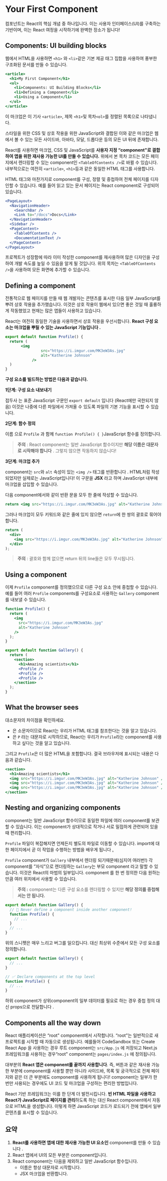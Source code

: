 # Your First Component

컴포넌트는 React의 핵심 개념 중 하나입니다. 이는 사용자 인터페이스(UI)를 구축하는 기반이며, 이는 React 여정을 시작하기에 완벽한 장소가 됩니다!

## **Components: UI building blocks**

웹에서 HTML을 사용하면 `<h1>` 와 `<li>`같은 기본 제공 태그 집합을 사용하여 풍부한 구조화된 문서를 만들 수 있습니다.

```jsx
<article>
  <h1>My First Component</h1>
  <ol>
    <li>Components: UI Building Blocks</li>
    <li>Defining a Component</li>
    <li>Using a Component</li>
  </ol>
</article>
```

이 마크업은 이 기사 `<article>`, 제목 `<h1>`및 목차`<ol>`를 정렬된 목록으로 나타냅니다.

스타일을 위한 CSS 및 상호 작용을 위한 JavaScript와 결합된 이와 같은 마크업은 웹에서 볼 수 있는 모든 사이드바, 아바타, 모달, 드롭다운 등의 모든 UI 뒤에 존재합니다.

React를 사용하면 마크업, CSS 및 JavaScript를 **사용자 지정 “component"로 결합하여 앱을 위한 재사용 가능한 UI를 만들 수 있습니다.** 위에서 본 목차 코드는 모든 페이지에서 렌더링할 수 있는 component인 `<TableOfContents />`로 바뀔 수 있습니다. 내부적으로는 여전히 `<article>`, `<h1>`등과 같은 동일한 HTML 태그를 사용합니다.

HTML 태그와 마찬가지로 component를 구성, 정렬 및 중첩하여 전체 페이지를 디자인할 수 있습니다. 예를 들어 읽고 있는 문서 페이지는 React component로 구성되어 있습니다.

```jsx
<PageLayout>
  <NavigationHeader>
    <SearchBar />
    <Link to="/docs">Docs</Link>
  </NavigationHeader>
  <Sidebar />
  <PageContent>
    <TableOfContents />
    <DocumentationText />
  </PageContent>
</PageLayout>
```

프로젝트가 성장함에 따라 이미 작성한 component를 재사용하여 많은 디자인을 구성하여 개발 속도를 높일 수 있음을 알게 될 것입니다. 위의 목차는 `<TableOfContents />`을 사용하여 모든 화면에 추가할 수 있습니다.

## ****Defining a component****

전통적으로 웹 페이지를 만들 때 웹 개발자는 콘텐츠를 표시한 다음 일부 JavaScript를 뿌려 상호 작용을 추가했습니다. 이것은 상호 작용이 웹에서 있으면 좋은 것일 때 훌륭하게 작동했었고 현재는 많은 앱들이 사용하고 있습니다.

React는 여전히 동일한 기술을 사용하면서 상호 작용을 우선시합니다. **React 구성 요소는 마크업을 뿌릴 수 있는 JavaScript 기능입니다 .**

```jsx
export default function Profile() {
  return (
	   <img
				src="https://i.imgur.com/MK3eW3As.jpg"
				alt="Katherine Johnson"
			/>
  )
}
```

**구성 요소를 빌드하는 방법은 다음과 같습니다.**

****1단계: 구성 요소 내보내기****

접두사 는 표준 JavaScript 구문인 `export default` 입니다 (React에만 국한되지 않음) 이것은 나중에 다른 파일에서 가져올 수 있도록 파일의 기본 기능을 표시할 수 있습니다.

****2단계: 함수 정의****

이름 으로 `Profile` 과 함께  `function Profile() { }`JavaScript 함수를 정의합니다.

> **주의** : React component는 일반 JavaScript 함수이지만 **해당 이름은 대문자로 시작해야 합니다** . 그렇지 않으면 작동하지 않습니다!
> 

****3단계: 마크업 추가****

component는  `src`와 `alt` 속성이 있는 `<img />` 태그를 반환합니다 . HTML처럼 작성되었지만 실제로는 JavaScript입니다! 이 구문을 **JSX** 라고 하며 JavaScript 내부에 마크업을 삽입할 수 있습니다.

다음 component에서와 같이 반환 문을 모두 한 줄에 작성할 수 있습니다.

```jsx
return <img src="https://i.imgur.com/MK3eW3As.jpg" alt="Katherine Johnson" />;
```

그러나 마크업이 모두 키워드와 같은 줄에 있지 않으면 `return`에 한 쌍의 괄호로 묶어야 합니다.

```jsx
return (
  <div>
    <img src="https://i.imgur.com/MK3eW3As.jpg" alt="Katherine Johnson" />
  </div>
);
```

> **주의** : 괄호와 함께 없으면 return 뒤의 line들은 모두 무시됩니다.
> 

## ****Using a component****

이제 `Profile` component를 정의했으므로 다른 구성 요소 안에 중첩할 수 있습니다. 예를 들어 여러 `Profile` components를 구성요소로 사용하는 `Gallery` component를  내보낼 수 있습니다.

```jsx
function Profile() {
  return (
    <img
      src="https://i.imgur.com/MK3eW3As.jpg"
      alt="Katherine Johnson"
    />
  );
}

export default function Gallery() {
  return (
    <section>
      <h1>Amazing scientists</h1>
      <Profile />
      <Profile />
      <Profile />
    </section>
  );
}
```

## ****What the browser sees****

대소문자의 차이점을 확인하세요.

- <section>은 소문자이므로 React는 우리가 HTML 태그를 참조한다는 것을 알고 있습니다.
- <Profile />은 `P` 라는 대문자로 시작하므로, React는 우리가 `Profile`라는 component를 사용하고 싶다는 것을 알고 있습니다.

그리고 `Profile`은 더 많은 HTML을 포함합니다. 결국 브라우저에 표시되는 내용은 다음과 같습니다.

```jsx
<section>
  <h1>Amazing scientists</h1>
  <img src="https://i.imgur.com/MK3eW3As.jpg" alt="Katherine Johnson" />
  <img src="https://i.imgur.com/MK3eW3As.jpg" alt="Katherine Johnson" />
  <img src="https://i.imgur.com/MK3eW3As.jpg" alt="Katherine Johnson" />
</section>
```

## ****Nesting and organizing components****

component는 일반 JavaScript 함수이므로 동일한 파일에 여러 component를 보관할 수 있습니다. 이는 component가 상대적으로 작거나 서로 밀접하게 관련되어 있을 때 편리합니다.

`Profile` 파일이 복잡해지면 언제든지 별도의 파일로 이동할 수 있습니다. import에 대한 페이지에서 곧 이 작업을 수행하는 방법을 배우게 됩니다 [.](https://react.dev/learn/importing-and-exporting-components)

`Profile` component가 `Gallery` 내부에서 렌더링 되기때문에(심지어 여러번!) 각 component를 ”자식”으로 렌더링하는 `Gallery`는 부모 component 라고 말할 수 있습니다. 이것은 React의 마법의 일부입니다. component 를 한 번 정의한 다음 원하는 만큼 여러 위치에서 사용할 수 있습니다.

> **주의 :** component는 다른 구성 요소를 렌더링할 수 있지만 **해당 정의를 중첩해서는 안 됩니다.**
> 

```jsx
export default function Gallery() {
  // 🔴 Never define a component inside another component!
  function Profile() {
    // ...
  }
  // ...
}
```

위의 스니펫은 매우 느리고 버그를 일으킵니다. [](https://react.dev/learn/preserving-and-resetting-state#different-components-at-the-same-position-reset-state)대신 최상위 수준에서 모든 구성 요소를 정의합니다.

```jsx
export default function Gallery() {
  // ...
}

// ✅ Declare components at the top level
function Profile() {
  // ...
}
```

하위 component가 상위component의 일부 데이터를 필요로 하는 경우 중첩 정의 대신 props으로 전달합니다 .

## ****Components all the way down****

React 애플리케이션은 “root" component에서 시작합니다. “root"는 일반적으로 새 프로젝트를 시작할 때 자동으로 생성됩니다. 예를들어 CodeSandbox 또는 Create React App 을 사용하는 경우 루트 component는 `src/App.js` 에 저장되고 Next.js 프레임워크를 사용하는 경우“root" component는 `pages/index.js` 에 정의됩니다.

대부분의 **React 앱은 component를 끝까지 사용합니다**. 즉, 버튼과 같은 재사용 가능한 부분에 component를 사용할 뿐만 아니라 사이드바, 목록 및 궁극적으로 전체 페이지와 같은 더 큰 부분에도 component를 사용하게 됩니다! component는 일부가 한 번만 사용되는 경우에도 UI 코드 및 마크업을 구성하는 편리한 방법입니다.

React 기반 프레임워크는 이를 한 단계 더 발전시킵니다. **빈 HTML 파일을 사용하고 React가 JavaScript로 페이지를 관리**하도록 하는 대신 React component에서 자동으로 HTML을 생성합니다. 이렇게 하면 JavaScript 코드가 로드되기 전에 앱에서 일부 콘텐츠를 표시할 수 있습니다.

## 요약

1. **React를 사용하면 앱에 대한 재사용 가능한 UI 요소인** component를 만들 수 있습니다 .
2. React 앱에서 UI의 모든 부분은 component입니다.
3. React component는 다음을 제외하고 일반 JavaScript 함수입니다.
    - 이름은 항상 대문자로 시작합니다.
    - JSX 마크업을 반환합니다.